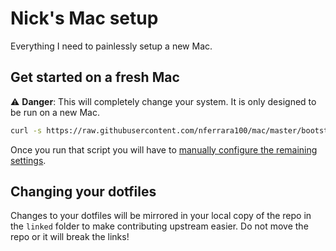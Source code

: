 # Nick's Mac setup

Everything I need to painlessly setup a new Mac.

## Get started on a fresh Mac

⚠️ **Danger**: This will completely change your system. It is only designed to be run on
a new Mac.

```bash
curl -s https://raw.githubusercontent.com/nferrara100/mac/master/bootstrap.sh | bash
```

Once you run that script you will have to
[manually configure the remaining settings](MANUAL_STEPS.md).

## Changing your dotfiles

Changes to your dotfiles will be mirrored in your local copy of the repo in the `linked`
folder to make contributing upstream easier. Do not move the repo or it will break the
links!
